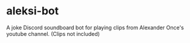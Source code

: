# aleksi-bot
A joke Discord soundboard bot for playing clips from Alexander Once's youtube channel. (Clips not included)
